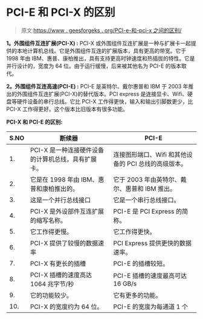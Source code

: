 # PCI-E 和 PCI-X 的区别

> 原文:[https://www . geesforgeks . org/PCI-e-和-pci-x 之间的区别/](https://www.geeksforgeeks.org/difference-between-pci-e-and-pci-x/)

**1。外围组件互连扩展(PCI-X) :**
PCI-X 或外围组件互连扩展是一种与扩展卡一起提供的本地计算机总线。它是外围组件互连的扩展版本，具有更高的带宽。它于 1998 年由 IBM、惠普、康柏推出，具有支持更高时钟速度和热插拔的特性。它是并行设计的，宽度为 64 位。由于运行缓慢，后来被其他名为 PCI-E 的版本取代。

**2。外围组件互连高速(PCI-E) :**
PCI-E 是英特尔、戴尔惠普和 IBM 于 2003 年推出的外围组件互连扩展(PCI-X)的替代版本。PCI express 是连接显卡、Wifi、硬盘等硬件设备的串行总线。它比 PCI-X 工作得更快，输入和输出引脚数更少，比 PCI-X 工作得更好。这个版本比旧版本有很多功能。

**PCI-X 和 PCI-E 的区别:**

<center>

| S.NO | 断续器 | PCI-E |
| --- | --- | --- |
| 1. | PCI-X 是一种连接硬件设备的计算机总线，具有扩展卡。 | 连接图形端口、Wifi 和其他设备的 PCI 总线的高级版本。 |
| 2. | 它是在 1998 年由 IBM、惠普和康柏推出的。 | 它于 2003 年由英特尔、戴尔、惠普和 IBM 推出。 |
| 3. | 这是一个并行总线接口 | 它是一个串行总线接口。 |
| 4. | PCI-X 是外设部件互连扩展的缩写名称。 | PCI-E 是 PCI Express 的简称。 |
| 5. | 它工作得更慢。 | 它工作得更快。 |
| 6. | PCI-X 提供了较慢的数据速率 | PCI Express 提供更快的数据速率。 |
| 7. | PCI-X 有更长的插槽 | PCI-E 的插槽较短。 |
| 8. | PCI-X 插槽的速度高达 1064 兆字节/秒 | PCI-E 插槽的速度最高可达 16 GB/s |
| 9. | 它的功能较少。 | 它有更多的功能。 |
| 10. | PCI-X 的宽度约为 64 位。 | PCI-E 的宽度为每通道 1 个 |

</center>